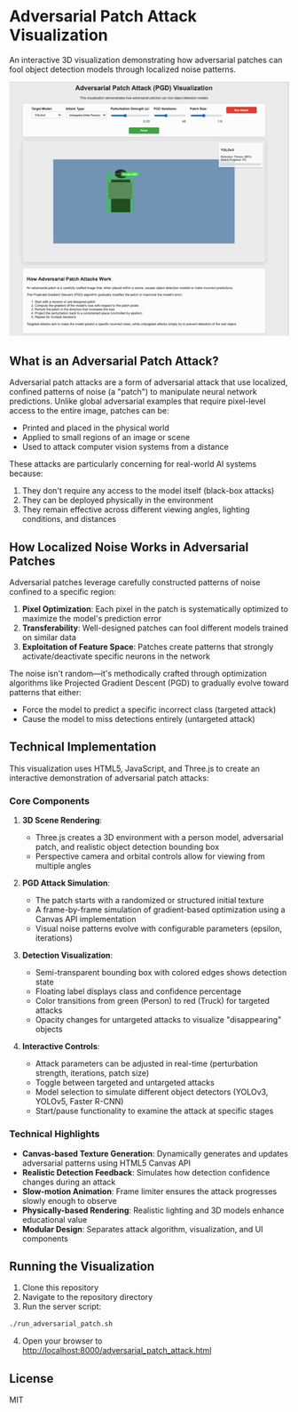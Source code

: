 # Adversarial Patch Attack Visualization

An interactive 3D visualization demonstrating how adversarial patches can fool object detection models through localized noise patterns.

![Adversarial Patch Attack Animation](patch_attack.gif)

## What is an Adversarial Patch Attack?

Adversarial patch attacks are a form of adversarial attack that use localized, confined patterns of noise (a "patch") to manipulate neural network predictions. Unlike global adversarial examples that require pixel-level access to the entire image, patches can be:

- Printed and placed in the physical world
- Applied to small regions of an image or scene
- Used to attack computer vision systems from a distance

These attacks are particularly concerning for real-world AI systems because:
1. They don't require any access to the model itself (black-box attacks)
2. They can be deployed physically in the environment
3. They remain effective across different viewing angles, lighting conditions, and distances

## How Localized Noise Works in Adversarial Patches

Adversarial patches leverage carefully constructed patterns of noise confined to a specific region:

1. **Pixel Optimization**: Each pixel in the patch is systematically optimized to maximize the model's prediction error
2. **Transferability**: Well-designed patches can fool different models trained on similar data
3. **Exploitation of Feature Space**: Patches create patterns that strongly activate/deactivate specific neurons in the network

The noise isn't random—it's methodically crafted through optimization algorithms like Projected Gradient Descent (PGD) to gradually evolve toward patterns that either:
- Force the model to predict a specific incorrect class (targeted attack)
- Cause the model to miss detections entirely (untargeted attack)

## Technical Implementation

This visualization uses HTML5, JavaScript, and Three.js to create an interactive demonstration of adversarial patch attacks:

### Core Components

1. **3D Scene Rendering**:
   - Three.js creates a 3D environment with a person model, adversarial patch, and realistic object detection bounding box
   - Perspective camera and orbital controls allow for viewing from multiple angles

2. **PGD Attack Simulation**:
   - The patch starts with a randomized or structured initial texture
   - A frame-by-frame simulation of gradient-based optimization using a Canvas API implementation
   - Visual noise patterns evolve with configurable parameters (epsilon, iterations)

3. **Detection Visualization**:
   - Semi-transparent bounding box with colored edges shows detection state
   - Floating label displays class and confidence percentage
   - Color transitions from green (Person) to red (Truck) for targeted attacks
   - Opacity changes for untargeted attacks to visualize "disappearing" objects

4. **Interactive Controls**:
   - Attack parameters can be adjusted in real-time (perturbation strength, iterations, patch size)
   - Toggle between targeted and untargeted attacks
   - Model selection to simulate different object detectors (YOLOv3, YOLOv5, Faster R-CNN)
   - Start/pause functionality to examine the attack at specific stages

### Technical Highlights

- **Canvas-based Texture Generation**: Dynamically generates and updates adversarial patterns using HTML5 Canvas API
- **Realistic Detection Feedback**: Simulates how detection confidence changes during an attack
- **Slow-motion Animation**: Frame limiter ensures the attack progresses slowly enough to observe
- **Physically-based Rendering**: Realistic lighting and 3D models enhance educational value
- **Modular Design**: Separates attack algorithm, visualization, and UI components

## Running the Visualization

1. Clone this repository
2. Navigate to the repository directory
3. Run the server script:
```bash
./run_adversarial_patch.sh
```
4. Open your browser to [http://localhost:8000/adversarial_patch_attack.html](http://localhost:8000/adversarial_patch_attack.html)

## License

MIT 
